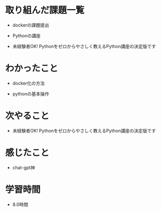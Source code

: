 # 取り組んだ課題一覧

- dockerの課題提出

- Pythonの講座

- 未経験者OK! Pythonをゼロからやさしく教えるPython講座の決定版です

# わかったこと

- docker化の方法

- pythonの基本操作

# 次やること

- 未経験者OK! Pythonをゼロからやさしく教えるPython講座の決定版です

# 感じたこと

- chat-gpt神

# 学習時間

- 8.0時間